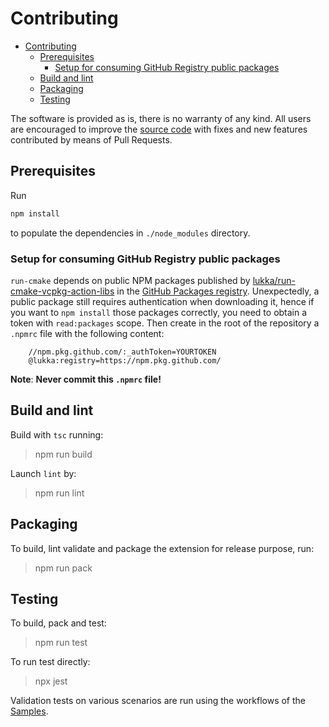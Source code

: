 # Contributing
- [Contributing](#contributing)
  - [Prerequisites](#prerequisites)
    - [Setup for consuming GitHub Registry public packages](#setup-for-consuming-github-registry-public-packages)
  - [Build and lint](#build-and-lint)
  - [Packaging](#packaging)
  - [Testing](#testing)

The software is provided as is, there is no warranty of any kind. All users are encouraged to improve the [source code](https://github.com/lukka/run-cmake) with fixes and new features contributed by means of Pull Requests.

## Prerequisites

Run 

```bash
npm install
```

to populate the dependencies in `./node_modules` directory.

### Setup for consuming GitHub Registry public packages

`run-cmake` depends on public NPM packages published by [lukka/run-cmake-vcpkg-action-libs](https://github.com/lukka/run-cmake-vcpkg-action-libs) in the [GitHub Packages registry](https://docs.github.com/en/free-pro-team@latest/packages/using-github-packages-with-your-projects-ecosystem/configuring-npm-for-use-with-github-packages).
Unexpectedly, a public package still requires authentication when downloading it, hence if you want to `npm install` those packages correctly, you need to obtain a token with `read:packages` scope. Then create in the root of the repository a `.npmrc` file with the following content:

```
    //npm.pkg.github.com/:_authToken=YOURTOKEN
    @lukka:registry=https://npm.pkg.github.com/
```

__Note__: **Never commit this `.npmrc` file!**

## Build and lint
Build with `tsc` running:

 > npm run build

Launch `lint` by:

 > npm run lint

## Packaging
To build, lint validate and package the extension for release purpose, run:

  > npm run pack

## Testing

To build, pack and test:
 
 > npm run test

 To run test directly:
 
 > npx jest

Validation tests on various scenarios are run using the workflows of the [Samples](./README.md#samples).

